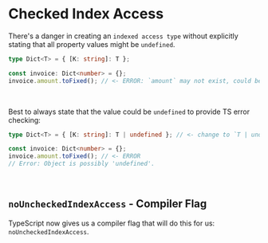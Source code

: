 # Checked Index Access

There's a danger in creating an `indexed access type` without explicitly stating that all property values might be `undefined`.

```ts
type Dict<T> = { [K: string]: T };

const invoice: Dict<number> = {};
invoice.amount.toFixed(); // <- ERROR: `amount` may not exist, could be `undefined`
```

<br>

Best to always state that the value could be `undefined` to provide TS error checking:

```ts
type Dict<T> = { [K: string]: T | undefined }; // <- change to `T | undefined`

const invoice: Dict<number> = {};
invoice.amount.toFixed(); // <- ERROR
// Error: Object is possibly 'undefined'.
```

<br>

## `noUncheckedIndexAccess` - Compiler Flag

TypeScript now gives us a compiler flag that will do this for us: `noUncheckedIndexAccess`.
